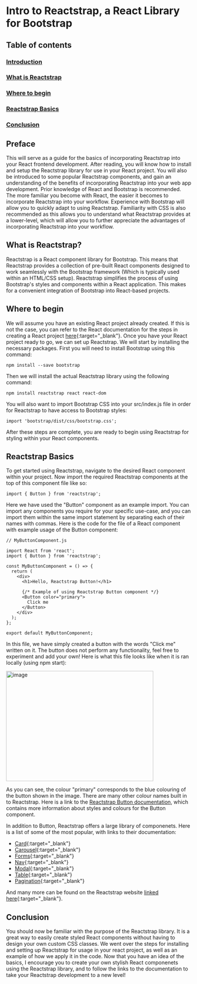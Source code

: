 # Intro to Reactstrap, a React Library for Bootstrap

## Table of contents
### [Introduction](#what-is-reactstrap?-1)
### [What is Reactstrap](#what-is-reactstrap?-1)
### [Where to begin](#where-to-begin-1)
### [Reactstrap Basics](#reactstrap-basics-1)
### [Conclusion](#conclusion-1)

## Preface
This will serve as a guide for the basics of incorporating Reactstrap into your React frontend development. After reading, you will know how to install and setup the Reactstrap library for use in your React project. You will also be introduced to some popular Reactstrap components, and gain an understanding of the benefits of incorporating Reactstrap into your web app development. Prior knowledge of React and Bootstrap is recommended. The more familiar you become with React, the easier it becomes to incorporate Reactstrap into your workflow. Experience with Bootstrap will allow you to quickly adapt to using Reactstrap. Familiarity with CSS is also recommended as this allows you to understand what Reactstrap provides at a lower-level, which will allow you to further appreciate the advantages of incorporating Reactstrap into your workflow.
## What is Reactstrap?
Reactstrap is a React component library for Bootstrap. This means that Reactstrap provides a collection of pre-built React components designed to work seamlessly with the Bootstrap framework (Which is typically used within an HTML/CSS setup). Reactstrap simplifies the process of using Bootstrap's styles and components within a React application. This makes for a convenient integration of Bootstrap into React-based projects.
## Where to begin
We will assume you have an existing React project already created. If this is not the case, you can refer to the React documentation for the steps in creating a React project [here](https://react.dev/learn/start-a-new-react-project){:target="_blank"}. Once you have your React project ready to go, we can set up Reactstrap. We will start by installing the necessary packages. First you will need to install Bootstrap using this command: 

```
npm install --save bootstrap
```
Then we will install the actual Reactstrap library using the following command:

```
npm install reactstrap react react-dom
```

You will also want to import Bootstrap CSS into your src/index.js file in order for Reactstrap to have access to Bootstrap styles:

```
import 'bootstrap/dist/css/bootstrap.css';
```
After these steps are complete, you are ready to begin using Reactstrap for styling within your React components.
## Reactstrap Basics
To get started using Reactstrap, navigate to the desired React component within your project. Now import the required Reactstrap components at the top of this component file like so:
```
import { Button } from 'reactstrap';
```
Here we have used the "Button" component as an example import. You can import any components you require for your specific use-case, and you can import them within the same import statement by separating each of their names with commas. Here is the code for the file of a React component with example usage of the Button component:
```
// MyButtonComponent.js

import React from 'react';
import { Button } from 'reactstrap';

const MyButtonComponent = () => {
  return (
    <div>
      <h1>Hello, Reactstrap Button!</h1>

      {/* Example of using Reactstrap Button component */}
      <Button color="primary">
        Click me
      </Button>
    </div>
  );
};

export default MyButtonComponent;
```
In this file, we have simply created a button with the words "Click me" written on it. The button does not perform any functionality, feel free to experiment and add your own!
Here is what this file looks like when it is ran locally (using npm start):

<img alt="image" src="https://i.ibb.co/ft8WHq9/Screenshot-2023-11-29-at-8-58-16-PM.png" width="400" height="300">

As you can see, the colour "primary" corresponds to the blue colouring of the button shown in the image. There are many other colour names built in to Reactstrap. Here is a link to the [Reactstrap Button documentation](https://reactstrap.github.io/?path=/docs/components-button--button), which contains more information about styles and colours for the Button component.

In addition to Button, Reactstrap offers a large library of componenets. Here is a list of some of the most popular, with links to their documentation:
- [Card](https://reactstrap.github.io/?path=/docs/components-card--card){:target="_blank"}
- [Carousel](https://reactstrap.github.io/?path=/docs/components-card--card){:target="_blank"}
- [Forms](https://reactstrap.github.io/?path=/docs/components-forms--input){:target="_blank"}
- [Nav](https://reactstrap.github.io/?path=/docs/components-nav--navs){:target="_blank"}
- [Modal](https://reactstrap.github.io/?path=/docs/components-modal--modal){:target="_blank"}
- [Table](https://reactstrap.github.io/?path=/docs/components-table--table){:target="_blank"}
- [Pagination](https://reactstrap.github.io/?path=/docs/components-pagination--pagination){:target="_blank"}

And many more can be found on the Reactstrap website [linked here](https://reactstrap.github.io/){:target="_blank"}.

## Conclusion
You should now be familiar with the purpose of the Reactstrap library. It is a great way to easily create styled React components without having to design your own custom CSS classes. We went over the steps for installing and setting up Reactstrap for usage in your react project, as well as an example of how we apply it in the code. Now that you have an idea of the basics, I encourage you to create your own stylish React componenets using the Reactstrap library, and to follow the links to the documentation to take your Reactstrap development to a new level!

